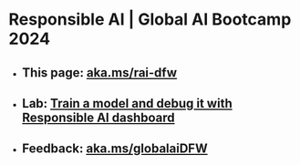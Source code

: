 # Responsible AI | Global AI Bootcamp 2024

- ## This page: [aka.ms/rai-dfw](https://aka.ms/rai-dfw)

- ## Lab: [Train a model and debug it with Responsible AI dashboard](https://learn.microsoft.com/en-us/training/modules/train-model-debug-with-responsible-ai-dashboard-azure-machine-learning/)

- ## Feedback: [aka.ms/globalaiDFW](https://aka.ms/globalaiDFW)
